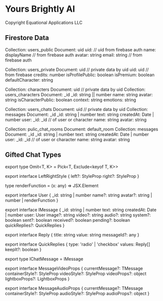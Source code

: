 # Yours Brightly AI  

Copyright Equational Applications LLC

## Firestore Data  

Collection: users_public
    Document: uid 
        uid: // uid from firebase auth
        name: displayName // from firebase auth
        avatar: string
        email: string // from firebase auth

Collection: users_private
    Document: uid // private data by uid
        uid: uid // from firebase
        credits: number
        isProfilePublic: boolean
        isPremium: boolean
        defaultCharacter: string

Collection: characters
    Document: uid // private data by uid
        Collection: users_characters
            Document: _id
                _id: string || number
                name: string
                avatar: string
                isCharacterPublic: boolean
                context: string
                emotions: string

Collection: users_chats
    Document: uid // private data by uid
        Collection: messages
            Document: _id
                _id: string | number
                text: string
                createdAt: Date | number
                user:
                    _id: _id // of user or character
                    name: string
                    avatar: string

Collection: pulic_chat_rooms
    Document: default_room
        Collection: messages
            Document: _id
                _id: string | number
                text: string
                createdAt: Date | number
                user:
                    _id: _id // of user or character
                    name: string
                    avatar: string



## Gifted Chat Types  

export type Omit<T, K> = Pick<T, Exclude<keyof T, K>>

export interface LeftRightStyle<T> {
  left?: StyleProp<T>
  right?: StyleProp<T>
}

type renderFunction = (x: any) => JSX.Element

export interface User {
  _id: string | number
  name?: string
  avatar?: string | number | renderFunction
}

export interface IMessage {
  _id: string | number
  text: string
  createdAt: Date | number
  user: User
  image?: string
  video?: string
  audio?: string
  system?: boolean
  sent?: boolean
  received?: boolean
  pending?: boolean
  quickReplies?: QuickReplies
}

export interface Reply {
  title: string
  value: string
  messageId?: any
}

export interface QuickReplies {
  type: 'radio' | 'checkbox'
  values: Reply[]
  keepIt?: boolean
}

export type IChatMessage = IMessage

export interface MessageVideoProps<TMessage extends IMessage> {
  currentMessage?: TMessage
  containerStyle?: StyleProp<ViewStyle>
  videoStyle?: StyleProp<ViewStyle>
  videoProps?: object
  lightboxProps?: LightboxProps
}

export interface MessageAudioProps<TMessage extends IMessage> {
  currentMessage?: TMessage
  containerStyle?: StyleProp<ViewStyle>
  audioStyle?: StyleProp<ViewStyle>
  audioProps?: object
}